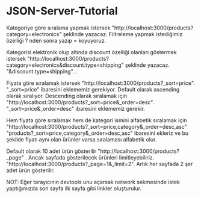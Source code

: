 # JSON-Server-Tutorial

Kategoriye göre sıralama yapmak istersek "http://localhost:3000/products?category=electronics" şeklinde yazacaz. Filtreleme yapmak istediğimiz özelliği ? nden sonra yazıp = koyuyoruz.


Kategorisi elektronik olup altında discount özelliği olanları göstermek istersek "http://localhost:3000/products?category=electronics&discount.type=shipping" şeklinde yazacaz. "&discount.type=shipping"...


Fiyata göre sıralamak istersek "http://localhost:3000/products?_sort=price". "_sort=price" ibaresini eklememiz gerekiyor. Default olarak ascending olarak sıralıyor.
Descending olarak sıralamak için "http://localhost:3000/products?_sort=price&_order=desc". "_sort=price&_order=desc" ibaresini eklememiz gerekir.


Hem fiyata göre sıralamak hem de kategori ismini alfabetik sıralamak için "http://localhost:3000/products?_sort=price,category&_order=desc,asc"  "products?_sort=price,category&_order=desc,asc" ibaresini ekleriz ve bu şekilde fiyatı aynı olan ürünler varsa sıralaması alfabetik olur.


Default olarak 10 adet ürün gösterilir "http://localhost:3000/products?_page" . Ancak sayfada gösterilecek ürünleri limitleyebiliriz. "http://localhost:3000/products?_page=1&_limit=2". Artık her sayfada 2 şer adet ürün gösterilir.


NOT: Eğer tarayıcının devtools unu açarsak network sekmesinde istek yaptığımızda son sayfa ilk sayfa gibi linkler oluşturulur.
